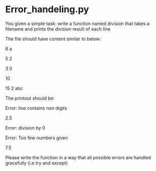 # Error_handeling.py

You given a simple task: write a function named division that takes a filename and prints the division result of each line

The file should have content similar to below:

6 a

5 2

3 0 

10 

15 2 abc
 
The printout should be:

Error: line contains non digits

2.5

Error: division by 0

Error: Too few numbers given

7.5
 
Please write the function in a way that all possible errors are handled gracefully (i.e try and except)

